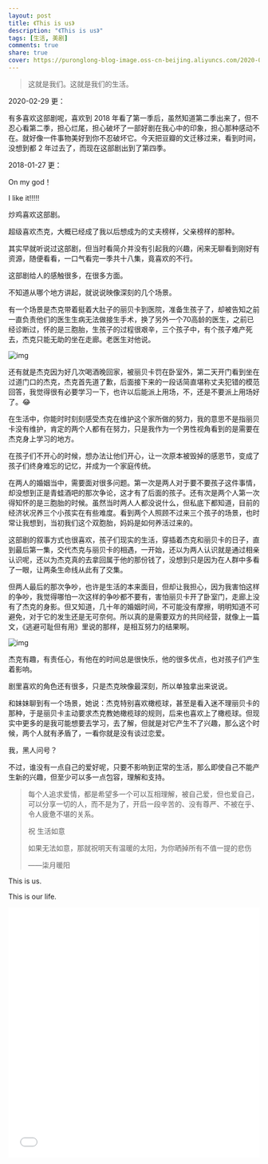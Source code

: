 ```yaml
---
layout: post
title: 《This is us》
description: "《This is us》"
tags: [生活, 美剧]
comments: true
share: true
cover: https://puronglong-blog-image.oss-cn-beijing.aliyuncs.com/2020-02-29-091345.jpg
---
```


> 这就是我们。这就是我们的生活。

<!-- more -->

2020-02-29 更：

有多喜欢这部剧呢，喜欢到 2018 年看了第一季后，虽然知道第二季出来了，但不忍心看第二季，担心烂尾，担心破坏了一部好剧在我心中的印象，担心那种感动不在。就好像一件事物美好到你不忍破坏它。今天把豆瓣的文迁移过来，看到时间，没想到都 2 年过去了，而现在这部剧出到了第四季。

2018-01-27 更：

On      my     god！

I like it!!!!!

炒鸡喜欢这部剧。

超级喜欢杰克，大概已经成了我以后想成为的丈夫榜样，父亲榜样的那种。

其实早就听说过这部剧，但当时看简介并没有引起我的兴趣，闲来无聊看到刚好有资源，随便看看，一口气看完一季共十八集，竟喜欢的不行。

这部剧给人的感触很多，在很多方面。

不知道从哪个地方讲起，就说说映像深刻的几个场景。

有一个场景是杰克带着挺着大肚子的丽贝卡到医院，准备生孩子了，却被告知之前一直负责他们的医生生病无法做接生手术，换了另外一个70高龄的医生，之前已经诊断过，怀的是三胞胎，生孩子的过程很艰辛，三个孩子中，有个孩子难产死去，杰克只能无助的坐在走廊。老医生对他说。

![img](https://puronglong-blog-image.oss-cn-beijing.aliyuncs.com/2020-02-29-091539.jpg)

还有就是杰克因为好几次喝酒晚回家，被丽贝卡罚在卧室外，第二天开门看到坐在过道门口的杰克，杰克首先道了歉，后面接下来的一段话简直堪称丈夫犯错的模范回答，我觉得很有必要学习一下，也许以后能派上用场，不，还是不要派上用场好了。😂

在生活中，你能时时刻刻感受杰克在维护这个家所做的努力，我的意思不是指丽贝卡没有维护，肯定的两个人都有在努力，只是我作为一个男性视角看到的是需要在杰克身上学习的地方。

在孩子们不开心的时候，想办法让他们开心，让一次原本被毁掉的感恩节，变成了孩子们终身难忘的记忆，并成为一个家庭传统。

在两人的婚姻当中，需要面对很多问题。第一次是两人对于要不要孩子这件事情，却没想到正是青蛙酒吧的那次争论，这才有了后面的孩子。还有次是两个人第一次得知怀的是三胞胎的时候。虽然当时两人人都没说什么，但私底下都知道，目前的经济状况养三个小孩实在有些难度。看到两个人照顾不过来三个孩子的场景，也时常让我想到，当初我们这个双胞胎，妈妈是如何养活过来的。

这部剧的叙事方式也很喜欢，孩子们现实的生活，穿插着杰克和丽贝卡的日子，直到最后第一集，交代杰克与丽贝卡的相遇，一开始，还以为两人认识就是通过相亲认识呢，还以为杰克真的去拿回属于他的那份钱了，没想到只是因为在人群中多看了一眼，让两条生命线从此有了交集。

但两人最后的那次争吵，也许是生活的本来面目，但却让我担心，因为我害怕这样的争吵，我觉得哪怕一次这样的争吵都不要有，害怕丽贝卡开了卧室门，走廊上没有了杰克的身影。但又知道，几十年的婚姻时间，不可能没有摩擦，明明知道不可避免，对于它的发生还是无可奈何。所以真的是需要双方的共同经营，就像上一篇文，《逃避可耻但有用》里说的那样，是相互努力的结果啊。

![img](https://puronglong-blog-image.oss-cn-beijing.aliyuncs.com/2020-02-29-122412.jpg)

杰克有趣，有责任心，有他在的时间总是很快乐，他的很多优点，也对孩子们产生着影响。

剧里喜欢的角色还有很多，只是杰克映像最深刻，所以单独拿出来说说。

和妹妹聊到有一个场景，她说：杰克特别喜欢橄榄球，甚至是看入迷不理丽贝卡的那种，于是丽贝卡主动要求杰克教她橄榄球的规则，后来也喜欢上了橄榄球。但现实中更多的是我可能想要去学习，去了解，但就是对它产生不了兴趣，那么这个时候，两个人就有矛盾了，一看你就是没有谈过恋爱。

我，黑人问号？

不过，谁没有一点自己的爱好呢，只要不影响到正常的生活，那么即使自己不能产生新的兴趣，但至少可以多一点包容，理解和支持。

> 每个人追求爱情，都是希望多一个可以互相理解，被自己爱，但也爱自己，可以分享一切的人，而不是为了，开启一段辛苦的、没有尊严、不被在乎、令人疲惫不堪的关系。
> 
> 祝 生活如意
> 
> 如果无法如意，那就祝明天有温暖的太阳，为你晒掉所有不值一提的悲伤
> 
> ——柒月暖阳

This is us.

This is our life.

<iframe src="//player.bilibili.com/player.html?aid=6808418&cid=11088517&page=1&high_quality=1&danmaku=0" scrolling="no" border="0" frameborder="no" framespacing="0" allowfullscreen="true"
width="100%" height="500"></iframe>
